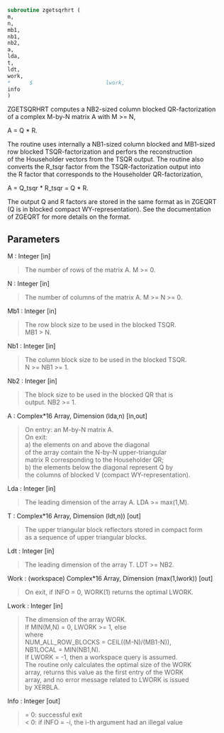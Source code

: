 ```fortran  
subroutine zgetsqrhrt (  
m,  
n,  
mb1,  
nb1,  
nb2,  
a,  
lda,  
t,  
ldt,  
work,  
*      $                       lwork,  
info  
)  
```  
  
ZGETSQRHRT computes a NB2-sized column blocked QR-factorization  
of a complex M-by-N matrix A with M >= N,  
  
A = Q * R.  
  
The routine uses internally a NB1-sized column blocked and MB1-sized  
row blocked TSQR-factorization and perfors the reconstruction  
of the Householder vectors from the TSQR output. The routine also  
converts the R_tsqr factor from the TSQR-factorization output into  
the R factor that corresponds to the Householder QR-factorization,  
  
A = Q_tsqr * R_tsqr = Q * R.  
  
The output Q and R factors are stored in the same format as in ZGEQRT  
(Q is in blocked compact WY-representation). See the documentation  
of ZGEQRT for more details on the format.  
  
## Parameters  
M : Integer [in]  
> The number of rows of the matrix A.  M >= 0.  
  
N : Integer [in]  
> The number of columns of the matrix A. M >= N >= 0.  
  
Mb1 : Integer [in]  
> The row block size to be used in the blocked TSQR.  
> MB1 > N.  
  
Nb1 : Integer [in]  
> The column block size to be used in the blocked TSQR.  
> N >= NB1 >= 1.  
  
Nb2 : Integer [in]  
> The block size to be used in the blocked QR that is  
> output. NB2 >= 1.  
  
A : Complex*16 Array, Dimension (lda,n) [in,out]  
> On entry: an M-by-N matrix A.  
> On exit:  
> a) the elements on and above the diagonal  
> of the array contain the N-by-N upper-triangular  
> matrix R corresponding to the Householder QR;  
> b) the elements below the diagonal represent Q by  
> the columns of blocked V (compact WY-representation).  
  
Lda : Integer [in]  
> The leading dimension of the array A.  LDA >= max(1,M).  
  
T : Complex*16 Array, Dimension (ldt,n)) [out]  
> The upper triangular block reflectors stored in compact form  
> as a sequence of upper triangular blocks.  
  
Ldt : Integer [in]  
> The leading dimension of the array T.  LDT >= NB2.  
  
Work : (workspace) Complex*16 Array, Dimension (max(1,lwork)) [out]  
> On exit, if INFO = 0, WORK(1) returns the optimal LWORK.  
  
Lwork : Integer [in]  
> The dimension of the array WORK.  
> If MIN(M,N) = 0, LWORK >= 1, else  
> where  
> NUM_ALL_ROW_BLOCKS = CEIL((M-N)/(MB1-N)),  
> NB1LOCAL = MIN(NB1,N).  
> If LWORK = -1, then a workspace query is assumed.  
> The routine only calculates the optimal size of the WORK  
> array, returns this value as the first entry of the WORK  
> array, and no error message related to LWORK is issued  
> by XERBLA.  
  
Info : Integer [out]  
> = 0:  successful exit  
> < 0:  if INFO = -i, the i-th argument had an illegal value  
  
